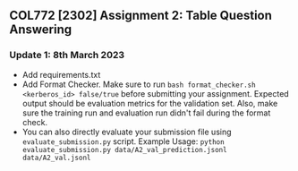 ## COL772 [2302] Assignment 2: Table Question Answering

### Update 1: 8th March 2023
- Add requirements.txt
- Add Format Checker. Make sure to run `bash format_checker.sh <kerberos_id> false/true` before submitting your assignment. Expected output should be evaluation metrics for the validation set. Also, make sure the training run and evaluation run didn't fail during the format check.
- You can also directly evaluate your submission file using `evaluate_submission.py` script. Example Usage: ```python evaluate_submission.py data/A2_val_prediction.jsonl data/A2_val.jsonl```